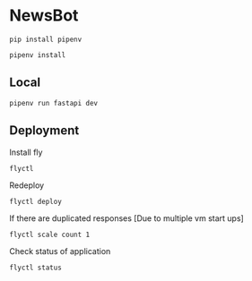 # NewsBot

```shell
pip install pipenv
```

```shell
pipenv install
```

## Local

```shell
pipenv run fastapi dev
```

## Deployment

Install fly

```shell
flyctl
```

Redeploy

```shell
flyctl deploy
```

If there are duplicated responses [Due to multiple vm start ups]

```shell
flyctl scale count 1
```

Check status of application

```shell
flyctl status
```
